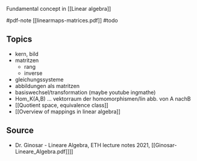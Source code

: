 Fundamental concept in [[Linear algebra]]


#pdf-note [[linearmaps-matrices.pdf]]
#todo 


## Topics
- kern, bild
- matritzen
	- rang
	- inverse
- gleichungssysteme
- abbildungen als matritzen
- basiswechsel/transformation (maybe youtube ingmathe)
- Hom_K(A,B) ... vektorraum der homomorphismen/lin abb. von A nachB
- [[Quotient space, equivalence class]]
- [[Overview of mappings in linear algebra]]


## Source
- Dr. Ginosar - Lineare Algebra, ETH lecture notes 2021, [[Ginosar-Lineare_Algebra.pdf]]]]